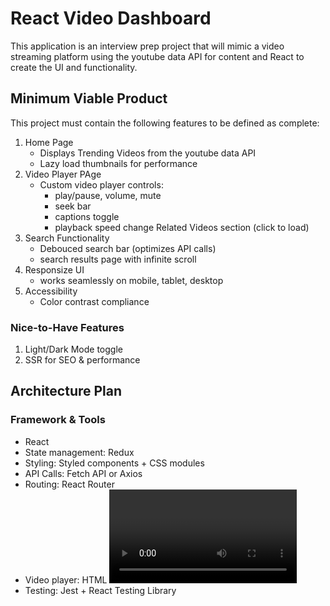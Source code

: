 # React Video Dashboard
This application is an interview prep project that will mimic a video streaming platform using the youtube data API for content and React to create the UI and functionality.

## Minimum Viable Product
This project must contain the following features to be defined as complete:

1. Home Page
    - Displays Trending Videos from the youtube data API
    - Lazy load thumbnails for performance
2. Video Player PAge
    - Custom video player controls:
        - play/pause, volume, mute
        - seek bar
        - captions toggle
        - playback speed change
    Related Videos section (click to load)
3. Search Functionality
    - Debouced search bar (optimizes API calls)
    - search results page with infinite scroll
4. Responsize UI
    - works seamlessly on mobile, tablet, desktop
5. Accessibility
    - Color contrast compliance

### Nice-to-Have Features
1. Light/Dark Mode toggle
2. SSR for SEO & performance

## Architecture Plan
### Framework & Tools
- React
- State management: Redux
- Styling: Styled components + CSS modules
- API Calls: Fetch API or Axios
- Routing: React Router
- Video player: HTML <video> element + custom controls
- Testing: Jest + React Testing Library
 
